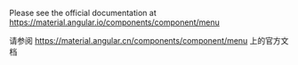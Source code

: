 Please see the official documentation at <https://material.angular.io/components/component/menu>

请参阅 <https://material.angular.cn/components/component/menu> 上的官方文档